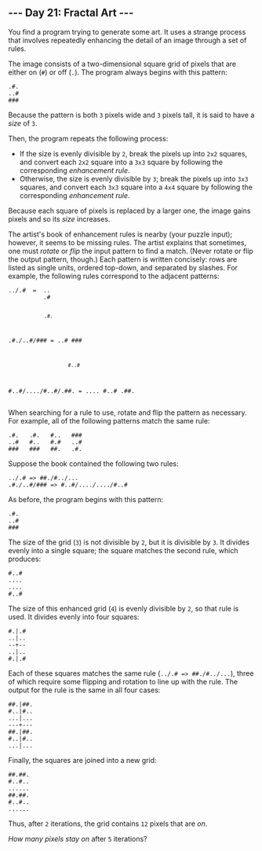 <h2>--- Day 21: Fractal Art ---</h2><p>You find a program trying to generate some art. It uses a strange process that involves <span title="This technique is also often used on TV.">repeatedly enhancing</span> the detail of an image through a set of rules.</p>
<p>The image consists of a two-dimensional square grid of pixels that are either on (<code>#</code>) or off (<code>.</code>). The program always begins with this pattern:</p>
<pre><code>.#.
..#
###
</code></pre>
<p>Because the pattern is both <code>3</code> pixels wide and <code>3</code> pixels tall, it is said to have a <em>size</em> of <code>3</code>.</p>
<p>Then, the program repeats the following process:</p>
<ul>
<li>If the size is evenly divisible by <code>2</code>, break the pixels up into <code>2x2</code> squares, and convert each <code>2x2</code> square into a <code>3x3</code> square by following the corresponding <em>enhancement rule</em>.</li>
<li>Otherwise, the size is evenly divisible by <code>3</code>; break the pixels up into <code>3x3</code> squares, and convert each <code>3x3</code> square into a <code>4x4</code> square by following the corresponding <em>enhancement rule</em>.</li>
</ul>
<p>Because each square of pixels is replaced by a larger one, the image gains pixels and so its <em>size</em> increases.</p>
<p>The artist&apos;s book of enhancement rules is nearby (your puzzle input); however, it seems to be missing rules.  The artist explains that sometimes, one must <em>rotate</em> or <em>flip</em> the input pattern to find a match. (Never rotate or flip the output pattern, though.) Each pattern is written concisely: rows are listed as single units, ordered top-down, and separated by slashes. For example, the following rules correspond to the adjacent patterns:</p>
<pre><code>../.#  =  ..
          .#

                .#.
.#./..#/###  =  ..#
                ###

                        #..#
#..#/..../#..#/.##.  =  ....
                        #..#
                        .##.
</code></pre>
<p>When searching for a rule to use, rotate and flip the pattern as necessary.  For example, all of the following patterns match the same rule:</p>
<pre><code>.#.   .#.   #..   ###
..#   #..   #.#   ..#
###   ###   ##.   .#.
</code></pre>
<p>Suppose the book contained the following two rules:</p>
<pre><code>../.# =&gt; ##./#../...
.#./..#/### =&gt; #..#/..../..../#..#
</code></pre>
<p>As before, the program begins with this pattern:</p>
<pre><code>.#.
..#
###
</code></pre>
<p>The size of the grid (<code>3</code>) is not divisible by <code>2</code>, but it is divisible by <code>3</code>. It divides evenly into a single square; the square matches the second rule, which produces:</p>
<pre><code>#..#
....
....
#..#
</code></pre>
<p>The size of this enhanced grid (<code>4</code>) is evenly divisible by <code>2</code>, so that rule is used. It divides evenly into four squares:</p>
<pre><code>#.|.#
..|..
--+--
..|..
#.|.#
</code></pre>
<p>Each of these squares matches the same rule (<code>../.# =&gt; ##./#../...</code>), three of which require some flipping and rotation to line up with the rule. The output for the rule is the same in all four cases:</p>
<pre><code>##.|##.
#..|#..
...|...
---+---
##.|##.
#..|#..
...|...
</code></pre>
<p>Finally, the squares are joined into a new grid:</p>
<pre><code>##.##.
#..#..
......
##.##.
#..#..
......
</code></pre>
<p>Thus, after <code>2</code> iterations, the grid contains <code>12</code> pixels that are <em>on</em>.</p>
<p><em>How many pixels stay on</em> after <code>5</code> iterations?</p>

